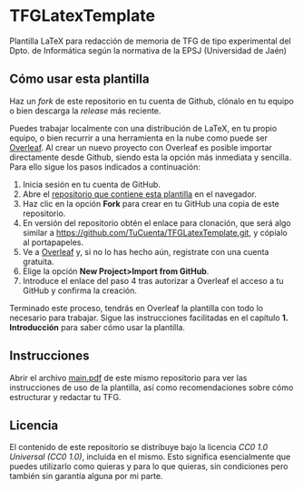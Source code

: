 # TFGLatexTemplate
Plantilla LaTeX para redacción de memoria de TFG de tipo experimental del Dpto. de Informática según la normativa de la EPSJ (Universidad de Jaén)

## Cómo usar esta plantilla

Haz un _fork_ de este repositorio en tu cuenta de Github, clónalo en tu equipo o bien descarga la _release_ más reciente.

Puedes trabajar localmente con una distribución de LaTeX, en tu propio equipo, o bien recurrir a una herramienta en  la nube como puede ser [Overleaf](overleaf.com). Al crear un nuevo proyecto con Overleaf es posible importar directamente desde Github, siendo esta la opción más inmediata y sencilla. Para ello sigue los pasos indicados a continuación:

1. Inicia sesión en tu cuenta de GitHub.
2. Abre el [repositorio que contiene esta plantilla](https://github.com/fcharte/TFGLatexTemplate) en el navegador.
3. Haz clic en la opción **Fork** para crear en tu GitHub una copia de este repositorio.
4. En versión del repositorio obtén el enlace para clonación, que será algo similar a https://github.com/TuCuenta/TFGLatexTemplate.git, y cópialo al portapapeles.
5. Ve a [Overleaf](overleaf.com) y, si no lo has hecho aún, regístrate con una cuenta gratuita.
6. Elige la opción **New Project>Import from GitHub**.
7. Introduce el enlace del paso 4 tras autorizar a Overleaf el acceso a tu GitHub y confirma la creación.

Terminado este proceso, tendrás en Overleaf la plantilla con todo lo necesario para trabajar. Sigue las instrucciones facilitadas en el capítulo **1. Introducción** para saber cómo usar la plantilla.

## Instrucciones

Abrir el archivo [main.pdf](https://github.com/fcharte/TFGLatexTemplate/blob/master/main.pdf) de este mismo repositorio para ver las instrucciones de uso de la plantilla, así como recomendaciones sobre cómo estructurar y redactar tu TFG.

## Licencia

El contenido de este repositorio se distribuye bajo la licencia _CC0 1.0 Universal (CC0 1.0)_, incluida en el mismo. Esto significa esencialmente que puedes utilizarlo como quieras y para lo que quieras, sin condiciones pero también sin garantía alguna por mi parte.

